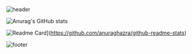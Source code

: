 ![header](https://capsule-render.vercel.app/api?type=venom&color=auto&height=200&section=header&text=han&fontSize=30&fontcolor=d6ace6)

![Anurag's GitHub stats](https://github-readme-stats.vercel.app/api?username=hanseongyun&show_icons=true&theme=tokyonight)

![Readme Card](https://github-readme-stats.vercel.app/api/pin/?username=hanseongyun&repo=github-readme-stats)](https://github.com/anuraghazra/github-readme-stats)

![footer](https://capsule-render.vercel.app/api?type=soft&color=auto&section=footer)

<!--
**Hanseongyun/Hanseongyun** is a ✨ _special_ ✨ repository because its `README.md` (this file) appears on your GitHub profile.

Here are some ideas to get you started:

- 🔭 I’m currently working on ...
- 🌱 I’m currently learning ...
- 👯 I’m looking to collaborate on ...
- 🤔 I’m looking for help with ...
- 💬 Ask me about ...
- 📫 How to reach me: ...
- 😄 Pronouns: ...
- ⚡ Fun fact: ...
-->
